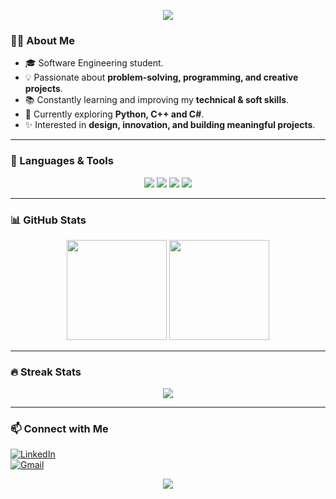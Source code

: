 <!-- Static Color Banner with Quote -->
<p align="center">
  <img src="https://capsule-render.vercel.app/api?type=waving&color=779097&height=200&section=header&text=“The%20best%20way%20to%20predict%20the%20future%20is%20to%20create%20it.”&fontSize=28&fontColor=ffffff&fontAlignY=35" />
</p>

<!-- About Me -->
### 👩‍💻 About Me
- 🎓 Software Engineering student.  
- 💡 Passionate about **problem-solving, programming, and creative projects**.  
- 📚 Constantly learning and improving my **technical & soft skills**.  
- 🌱 Currently exploring **Python, C++ and C#**.  
- ✨ Interested in **design, innovation, and building meaningful projects**.  

---

<!-- Languages & Tools -->
### 🚀 Languages & Tools
<p align="center">
  <img src="https://img.shields.io/badge/-Python-000?&logo=Python" />
  <img src="https://img.shields.io/badge/-C++-000?&logo=c%2b%2b&logoColor=00599C" />
  <img src="https://img.shields.io/badge/-C%23-000?&logo=c-sharp&logoColor=239120" />
  <img src="https://img.shields.io/badge/-Canva-000?&logo=Canva" />
</p>

---

<!-- GitHub Stats -->
### 📊 GitHub Stats
<div align="center">
  <img src="https://github-readme-stats.vercel.app/api?username=salmawael65&show_icons=true&theme=tokyonight&hide_border=true" height="160"/>
  <img src="https://github-readme-stats.vercel.app/api/top-langs/?username=salmawael65&layout=compact&theme=tokyonight&hide_border=true" height="160"/>
</div>

---

<!-- Streak -->
### 🔥 Streak Stats
<p align="center">
  <img src="https://streak-stats.demolab.com?user=salmawael65&theme=radical&hide_border=true" />
</p>

---

<!-- Contact -->
### 📫 Connect with Me  
[![LinkedIn](https://img.shields.io/badge/LinkedIn-0A66C2?style=for-the-badge&logo=linkedin&logoColor=white)](https://www.linkedin.com/in/salma-wael-a3b481370)  
[![Gmail](https://img.shields.io/badge/Gmail-D14836?style=for-the-badge&logo=gmail&logoColor=white)](mailto:engsalmawael65@gmail.com)  

<!-- Static Color Footer -->
<p align="center">
  <img src="https://capsule-render.vercel.app/api?type=waving&color=779097&height=100&section=footer&fontSize=28&fontColor=ffffff&fontAlignY=35" />
</p>


